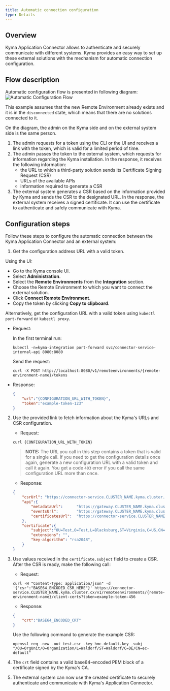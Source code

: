 ```yaml
---
title: Automatic connection configuration
type: Details
---
```


## Overview

Kyma Application Connector allows to authenticate and securely communicate with different systems. Kyma provides an easy way to set up these external solutions with the mechanism for automatic connection configuration.

## Flow description

Automatic configuration flow is presented in following diagram:
![Automatic Configuration Flow](./assets/002-automatic-configuration.png)

This example assumes that the new Remote Environment already exists and it is in the `disconnected` state, which means that there are no solutions connected to it.

On the diagram, the admin on the Kyma side and on the external system side is the same person.

1. The admin requests for a token using the CLI or the UI and receives a link with the token, which is valid for a limited period of time.
2. The admin passes the token to the external system, which requests for information regarding the Kyma installation. In the response, it receives the following information:
    - the URL to which a third-party solution sends its Certificate Signing Request (CSR)
    - URLs of the available APIs
    - information required to generate a CSR
3. The external system generates a CSR based on the information provided by Kyma and sends the CSR to the designated URL. In the response, the external system receives a signed certificate. It can use the certificate to authenticate and safely communicate with Kyma.

## Configuration steps

Follow these steps to configure the automatic connection between the Kyma Application Connector and an external system:

1. Get the configuration address URL with a valid token.

Using the UI:

 - Go to the Kyma console UI.
 - Select **Administration**.
 - Select the **Remote Environments** from the **Integration** section.
 - Choose the Remote Environment to which you want to connect the external solution.
 - Click **Connect Remote Environment**.
 - Copy the token by clicking **Copy to clipboard**.

Alternatively, get the configuration URL with a valid token using `kubectl port-forward` or `kubectl proxy`.

  - Request:

    In the first terminal run:
    ```
    kubectl -n=kyma-integration port-forward svc/connector-service-internal-api 8080:8080
    ```
    Send the request:
    ```
    curl -X POST http://localhost:8080/v1/remoteenvironments/{remote-environment-name}/tokens
    ```
  - Response:
    ```json
    {
        "url":"{CONFIGURATION_URL_WITH_TOKEN}",
        "token":"example-token-123"
    }
    ```

2. Use the provided link to fetch information about the Kyma's URLs and CSR configuration.

    - Request:
    ```
    curl {CONFIGURATION_URL_WITH_TOKEN}
    ```
    >**NOTE:** The URL you call in this step contains a token that is valid for a single call. If you need to get the configuration details once again, generate a new configuration URL with a valid token and call it again. You get a code `403` error if you call the same configuration URL more than once.

    - Response:
    ```json
    {
        "csrUrl": "https://connector-service.CLUSTER_NAME.kyma.cluster.cx/v1/remoteenvironments/{remote-environment-name}/client-certs?token=example-token-456",
        "api":{
            "metadataUrl":      "https://gateway.CLUSTER_NAME.kyma.cluster.cx/{remote-environment-name}/v1/metadata/services",
            "eventsUrl":        "https://gateway.CLUSTER_NAME.kyma.cluster.cx/{remote-environment-name}/v1/events",
            "certificatesUrl":  "https://connector-service.CLUSTER_NAME.kyma.cluster.cx/v1/remoteenvironments/{remote-environment-name}",
        },
        "certificate":{
            "subject":"OU=Test,O=Test,L=Blacksburg,ST=Virginia,C=US,CN=ec-default",
            "extensions": "",
            "key-algorithm": "rsa2048",
        }
    }
    ```

3. Use values received in the `certificate.subject` field to create a CSR. After the CSR is ready, make the following call:
    - Request:
    ```
    curl -H "Content-Type: application/json" -d '{"csr":"BASE64_ENCODED_CSR_HERE"}' https://connector-service.CLUSTER_NAME.kyma.cluster.cx/v1/remoteenvironments/{remote-environment-name}/client-certs?token=example-token-456
    ```
    - Response:
    ```json
    {
        "crt":"BASE64_ENCODED_CRT"
    }
    ```

    Use the following command to generate the example CSR:
    ```
    openssl req -new -out test.csr -key hmc-default.key -subj "/OU=OrgUnit/O=Organization/L=Waldorf/ST=Waldorf/C=DE/CN=ec-default"
    ```

4. The `crt` field contains a valid base64-encoded PEM block of a certificate signed by the Kyma's CA.

5. The external system can now use the created certificate to securely authenticate and communicate with Kyma's Application Connector.
